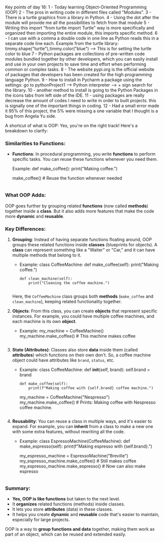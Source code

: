 Key points of day 16:
1 - Today learning Object-Oriented Programming (OOP)
2 - The pros in writing code in different files called "Modules".
3 - There is a turtle graphics from a library in Python.
4 - Using the dot after the module will provide me all the possibilities to fetch from that module
5 - Writing this import "from turtle import Turtle" way is more specifically and organized then importing the entire module, this imports specific method.
6 - I can  use with a comma a double code in one line as Python reads this in a separate code line each.
    Example from the turtle library: timmy.shape("turtle"),timmy.color("blue") --> This is for setting the turtle color to blue
7 - Python packages are collections of pre-written code modules bundled together by other developers, which you can easily install and use in your own projects to save time and effort when performing common or complex tasks.
8 - The website pypi.org is the official website of packages that developers has been created for the high programming language Python.
9 - How to install in Pycharm a package using the settings: go to pythonProject1 --> Python interpreter --> + sign search for the library.
10 - another method to install is going to the Python Packages in the icons tabs from left side of the IDE.
11 - using packages are really decrease the amount of codes I need to write in order to built projects. this is signally one of the important things in coding.
12 - Had a small error made it 95% of this project, the 5% were missing a one variable that I thought is a bug from Angela Yu side.


A shortcut of what is OOP:
Yes, you're on the right track! Here's a breakdown to clarify:
### Similarities to Functions:
- **Functions**: In procedural programming, you write **functions** to perform specific tasks. You can reuse these functions whenever you need them.
  
  Example:
  def make_coffee():
      print("Making coffee.")
      
  make_coffee()  # Reuse the function whenever needed
  ```

### What OOP Adds:
OOP goes further by grouping related **functions** (now called **methods**) together inside a **class**. But it also adds more features that make the code more **dynamic** and **reusable**.

### Key Differences:
1. **Grouping**: Instead of having separate functions floating around, OOP groups these related functions inside **classes** (blueprints for objects). A **class** can represent something like a "Waiter" or "Car," and it can have multiple methods that belong to it.

   - Example:
     class CoffeeMachine:
         def make_coffee(self):
             print("Making coffee.")
         
         def clean_machine(self):
             print("Cleaning the coffee machine.")
     ```

   Here, the `CoffeeMachine` class groups both **methods** (`make_coffee` and `clean_machine`), keeping related functionality together.

2. **Objects**: From this class, you can create **objects** that represent specific instances. For example, you could have multiple coffee machines, and each machine is its own **object**.

   - Example:
     my_machine = CoffeeMachine()
     my_machine.make_coffee()  # This machine makes coffee
     ```

3. **State (Attributes)**: Classes also store **data** inside them (called **attributes**) which functions on their own don't. So, a coffee machine object could have attributes like `brand`, `status`, etc.

   - Example:
     class CoffeeMachine:
         def __init__(self, brand):
             self.brand = brand
         
         def make_coffee(self):
             print(f"Making coffee with {self.brand} coffee machine.")
     
     my_machine = CoffeeMachine("Nespresso")
     my_machine.make_coffee()  # Prints: Making coffee with Nespresso coffee machine.
     ```

4. **Reusability**: You can reuse a class in multiple ways, and it's easier to expand. For example, you can **inherit** from a class to make a new one with some extra features, without rewriting all the code.

   - Example:
     class EspressoMachine(CoffeeMachine):
         def make_espresso(self):
             print(f"Making espresso with {self.brand}.")
     
     my_espresso_machine = EspressoMachine("Breville")
     my_espresso_machine.make_coffee()  # Still makes coffee
     my_espresso_machine.make_espresso()  # Now can also make espresso
     ```

### Summary:
- **Yes, OOP is like functions** but taken to the next level.
- It **organizes** related functions (methods) inside classes.
- It lets you store **attributes** (data) in these classes.
- It helps you create **dynamic** and **reusable** code that's easier to maintain, especially for large projects.

OOP is a way to **group functions and data** together, making them work as part of an object, which can be reused and extended easily.